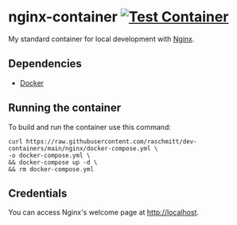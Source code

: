 # nginx-container [![Test Container](https://github.com/raschmitt/dev-containers/actions/workflows/nginx-test.yml/badge.svg)](https://github.com/raschmitt/dev-containers/actions/workflows/nginx-test.yml)

My standard container for local development with [Nginx](https://www.nginx.com/).

## Dependencies 

- [Docker](https://docs.docker.com/get-docker/)

## Running the container

To build and run the container use this command:

```
curl https://raw.githubusercontent.com/raschmitt/dev-containers/main/nginx/docker-compose.yml \
-o docker-compose.yml \
&& docker-compose up -d \
&& rm docker-compose.yml
```

## Credentials

You can access Nginx's welcome page at [http://localhost](http://localhost).

